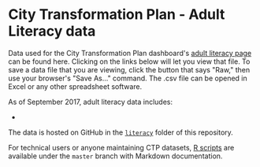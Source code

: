 # City Transformation Plan - Adult Literacy data

Data used for the City Transformation Plan dashboard's [adult literacy page](https://ct-data-haven.github.io/ctp-dash/pages/literacy.html) can be found here. Clicking on the links below will let you view that file. To save a data file that you are viewing, click the button that says "Raw," then use your browser's "Save As..." command. The .csv file can be opened in Excel or any other spreadsheet software.

As of September 2017, adult literacy data includes:

*

The data is hosted on GitHub in the [`literacy`](../) folder of this repository.

For technical users or anyone maintaining CTP datasets, [R scripts](https://github.com/CT-Data-Haven/ctp-dash/tree/master/R) are available under the `master` branch with Markdown documentation.
